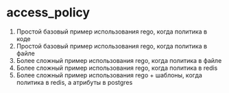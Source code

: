 # access_policy

1. Простой базовый пример использования rego, когда политика в коде
2. Простой базовый пример использования rego, когда политика в файле
3. Более сложный пример использования rego, когда политика в файле
4. Более сложный пример использования rego, когда политика в redis
5. Более сложный пример использования rego + шаблоны, когда политика в redis, а атрибуты в postgres

